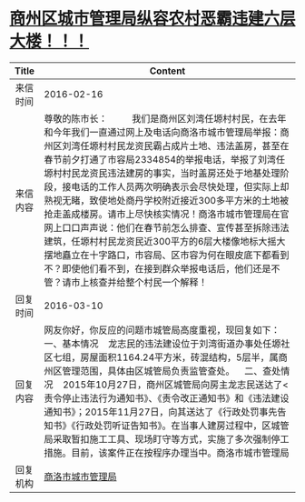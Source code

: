 # <a href="http://www.shangluo.gov.cn/zmhd/ldxxxx.jsp?urltype=leadermail.LeaderMailContentUrl&wbtreeid=1112&leadermailid=3501">商州区城市管理局纵容农村恶霸违建六层大楼！！！</a>
| Title |                                                                                                                                                                             Content                                                                                                                                                                              |
|:-----:|------------------------------------------------------------------------------------------------------------------------------------------------------------------------------------------------------------------------------------------------------------------------------------------------------------------------------------------------------------------|
| 来信时间  | 2016-02-16                                                                                                                                                                                                                                                                                                                                                       |
| 来信内容  | 尊敬的陈市长：          我们是商州区刘湾任塬村村民，在去年和今年我们一直通过网上及电话向商洛市城市管理局举报：商州区刘湾任塬村村民龙资民霸占成片土地、违法盖房，甚至在春节前夕打通了市容局2334854的举报电话，举报了刘湾任塬村村民龙资民违法建房的事实，当时盖房还处于地基处理阶段，接电话的工作人员两次明确表示会尽快处理，但实际上却熟视无睹，致使地处商丹学校附近接近300多平方米的土地被抢走盖成楼房。请市上尽快核实情况！商洛市城市管理局在官网上口口声声说：他们在春节前怎么排查、宣传甚至拆除违法建筑，任塬村村民龙资民近300平方的6层大楼像地标大摇大摆地矗立在十字路口，市容局、区市容为何在眼皮底下都看到不？即使他们看不到，在接到群众举报电话后，他们还是不管？请市上核查并给整个村民一个解释！ |
| 回复时间  | 2016-03-10                                                                                                                                                                                                                                                                                                                                                       |
| 回复内容  | 网友你好，你反应的问题市城管局高度重视，现回复如下：    一、基本情况    龙志民的违法建设位于刘湾街道办事处任塬社区七组，房屋面积1164.24平方米，砖混结构，5层半，属商州区管理范围，具体由区城管局负责监管查处。    二、查处情况    2015年10月27日，商州区城管局向房主龙志民送达了<责令停止违法行为通知书》、《责令改正通知书》和《违法建设通知书》；2015年11月27日，向其送达了《行政处罚事先告知书》《行政处罚听证告知书》。在当事人建房过程中，区城管局采取暂扣施工工具、现场盯守等方式，实施了多次强制停工措施。目前，该案件正在按程序办理当中。商洛市城市管理局                                                            |
| 回复机构  | <a href="../../categories/agencies/商洛市城市管理局.md">商洛市城市管理局</a>                                                                                                                                                                                                                                                                                                     |